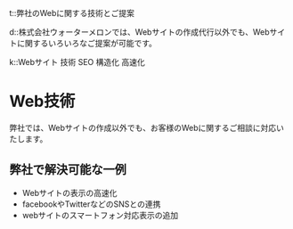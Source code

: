 t::弊社のWebに関する技術とご提案

d::株式会社ウォーターメロンでは、Webサイトの作成代行以外でも、Webサイトに関するいろいろなご提案が可能です。

k::Webサイト 技術 SEO 構造化 高速化

# Web技術

弊社では、Webサイトの作成以外でも、お客様のWebに関するご相談に対応いたします。

## 弊社で解決可能な一例

- Webサイトの表示の高速化
- facebookやTwitterなどのSNSとの連携
- webサイトのスマートフォン対応表示の追加